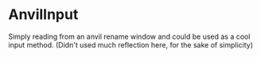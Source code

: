 # AnvilInput
Simply reading from an anvil rename window and could be used as a cool input method. (Didn't used much reflection here, for the sake of simplicity)